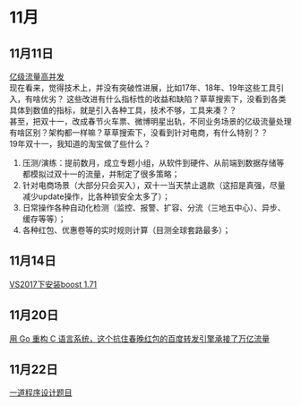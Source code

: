 # 11月

## 11月11日

[亿级流量高并发](https://juejin.im/post/5dc7d7e3e51d453dd32c066e)  
现在看来，觉得技术上，并没有突破性进展，比如17年、18年、19年这些工具引入，有啥优劣？
这些改进有什么指标性的收益和缺陷？草草搜索下，没看到各类具体到数值的指标，就是引入各种工具，技术不够，工具来凑？？  
甚至，把双十一，改成春节火车票、微博明星出轨，不同业务场景的亿级流量处理有啥区别？架构都一样嘛？草草搜索下，没看到针对电商，有什么特别？？  
19年双十一，我知道的淘宝做了些什么？  
1. 压测/演练：提前数月，成立专题小组，从软件到硬件、从前端到数据存储等都模拟过双十一的流量，并制定了很多策略；
2. 针对电商场景（大部分只会买入），双十一当天禁止退款（这招是真强，尽量减少update操作，比各种锁安全太多了）；
3. 日常操作各种自动化检测（监控、报警、扩容、分流（三地五中心）、异步、缓存等等）；
4. 各种红包、优惠卷等的实时规则计算（目测全球套路最多）；

## 11月14日

[VS2017下安装boost 1.71](https://www.cnblogs.com/49er/p/7193979.html)
## 11月20日

[用 Go 重构 C 语言系统，这个抗住春晚红包的百度转发引擎承接了万亿流量]( https://github.com/baidu/bfe)

## 11月22日

[一道程序设计题目](https://www.nowcoder.com/questionTerminal47f2f11c8a864fa4936ee22c20b5a3c9)
